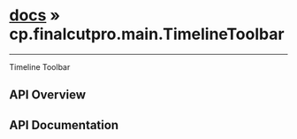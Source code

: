 # [docs](index.md) » cp.finalcutpro.main.TimelineToolbar
---

Timeline Toolbar

## API Overview

## API Documentation


